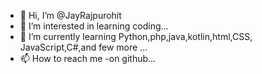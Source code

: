 - 👋 Hi, I’m @JayRajpurohit
- 👀 I’m interested in learning coding...
- 🌱 I’m currently learning Python,php,java,kotlin,html,CSS, JavaScript,C#,and few more ...
- 📫 How to reach me -on github...

<!---
JayRajpurohit/JayRajpurohit is a ✨ special ✨ repository because its `README.md` (this file)
